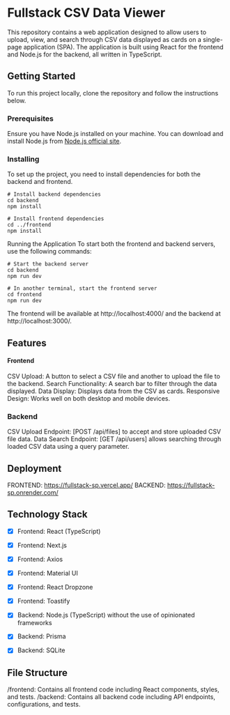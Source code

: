 
# Fullstack CSV Data Viewer

This repository contains a web application designed to allow users to upload, view, and search through CSV data displayed as cards on a single-page application (SPA). The application is built using React for the frontend and Node.js for the backend, all written in TypeScript.

## Getting Started

To run this project locally, clone the repository and follow the instructions below.

### Prerequisites

Ensure you have Node.js installed on your machine. You can download and install Node.js from [Node.js official site](https://nodejs.org/).

### Installing

To set up the project, you need to install dependencies for both the backend and frontend.

```
# Install backend dependencies
cd backend
npm install

# Install frontend dependencies
cd ../frontend
npm install
```

Running the Application
To start both the frontend and backend servers, use the following commands:

```
# Start the backend server
cd backend
npm run dev

# In another terminal, start the frontend server
cd frontend
npm run dev
```
The frontend will be available at http://localhost:4000/ and the backend at http://localhost:3000/.

## Features
#### Frontend
CSV Upload: A button to select a CSV file and another to upload the file to the backend.
Search Functionality: A search bar to filter through the data displayed.
Data Display: Displays data from the CSV as cards.
Responsive Design: Works well on both desktop and mobile devices.
### Backend
CSV Upload Endpoint: [POST /api/files] to accept and store uploaded CSV file data.
Data Search Endpoint: [GET /api/users] allows searching through loaded CSV data using a query parameter.

## Deployment
FRONTEND: https://fullstack-sp.vercel.app/
BACKEND: https://fullstack-sp.onrender.com/

## Technology Stack
- [x] Frontend: React (TypeScript)
- [x] Frontend: Next.js
- [x] Frontend: Axios
- [x] Frontend: Material UI
- [x] Frontend: React Dropzone
- [x] Frontend: Toastify
- [x] Backend: Node.js (TypeScript) without the use of opinionated frameworks
- [x] Backend: Prisma
- [x] Backend: SQLite


## File Structure
/frontend: Contains all frontend code including React components, styles, and tests.
/backend: Contains all backend code including API endpoints, configurations, and tests.
